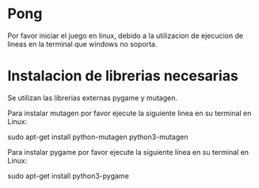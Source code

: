 # Pong
Por favor iniciar el juego en linux, debido a la utilizacion de ejecucion de lineas en la terminal que windows no soporta.

# Instalacion de librerias necesarias
Se utilizan las librerias externas pygame y mutagen.

Para instalar mutagen por favor ejecute la siguiente linea en su terminal en Linux:

sudo apt-get install python-mutagen python3-mutagen


Para instalar pygame por favor ejecute la siguiente línea en su terminal en Linux:

sudo apt-get install python3-pygame
